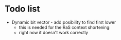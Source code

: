 # Todo list

* Dynamic bit vector - add posibility to find first lower
  * this is needed for the RaS context shortening
  * right now it doesn't work correctly
